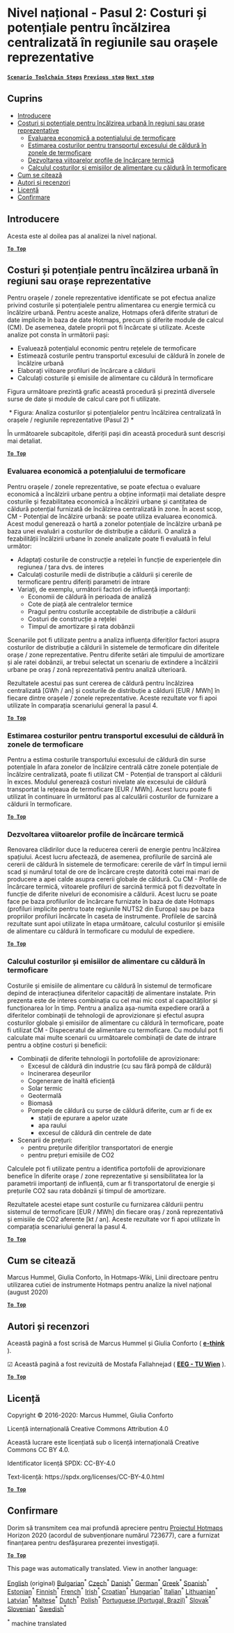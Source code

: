 <h1><a class="anchor" id="national-level---step-2--costs-and-potentials-for-district-heating-in-representative-regions-or-cities" href="#national-level---step-2--costs-and-potentials-for-district-heating-in-representative-regions-or-cities"><i class="fa fa-link"></i></a>Nivel național - Pasul 2: Costuri și potențiale pentru încălzirea centralizată în regiunile sau orașele reprezentative</h1><p> <a href="guide-national-level-comprehensive-assessment-eed#part-iii-analysis-of-the-economic-potential-for-efficiency-in-heating-and-cooling_different-steps"><strong><code>Scenario Toolchain Steps</code></strong></a> <a href="step-1-identification-of-different-representative-cases-for-district-heating"><strong><code>Previous step</code></strong></a> <a href="Step-3-Calculation-of-decentral-heat-supply"><strong><code>Next step</code></strong></a><br/></p><h2><a class="anchor" id="table-of-contents" href="#table-of-contents"><i class="fa fa-link"></i></a> Cuprins</h2><ul><li> <a href="#introduction">Introducere</a></li><li> <a href="#costs-and-potentials-for-district-heating-in-representative-regions-or-cities">Costuri și potențiale pentru încălzirea urbană în regiuni sau orașe reprezentative</a><ul><li> <a href="#costs-and-potentials-for-district-heating-in-representative-regions-or-cities_economic-assessment-of-the-potential-for-district-heating">Evaluarea economică a potențialului de termoficare</a></li><li> <a href="#costs-and-potentials-for-district-heating-in-representative-regions-or-cities_estimation-of-costs-for-the-transport-of-excess-heat-to-district-heating-areas">Estimarea costurilor pentru transportul excesului de căldură în zonele de termoficare</a></li><li> <a href="#costs-and-potentials-for-district-heating-in-representative-regions-or-cities_development-of-future-heat-load-profiles">Dezvoltarea viitoarelor profile de încărcare termică</a></li><li> <a href="#costs-and-potentials-for-district-heating-in-representative-regions-or-cities_calculation-of-costs-and-emissions-of-heat-supply-in-district-heating">Calculul costurilor și emisiilor de alimentare cu căldură în termoficare</a></li></ul></li><li> <a href="#how-to-cite">Cum se citează</a></li><li> <a href="#authors-and-reviewers">Autori și recenzori</a></li><li> <a href="#license">Licență</a></li><li> <a href="#acknowledgement">Confirmare</a></li></ul><h2><a class="anchor" id="introduction" href="#introduction"><i class="fa fa-link"></i></a> Introducere</h2><p> Acesta este al doilea pas al analizei la nivel național.</p><p><ins> <code><strong><a href="#table-of-contents">To Top</a></strong></code></ins></p><h2><a class="anchor" id="costs-and-potentials-for-district-heating-in-representative-regions-or-cities" href="#costs-and-potentials-for-district-heating-in-representative-regions-or-cities"><i class="fa fa-link"></i></a> Costuri și potențiale pentru încălzirea urbană în regiuni sau orașe reprezentative</h2><p> Pentru orașele / zonele reprezentative identificate se pot efectua analize privind costurile și potențialele pentru alimentarea cu energie termică cu încălzire urbană. Pentru aceste analize, Hotmaps oferă diferite straturi de date implicite în baza de date Hotmaps, precum și diferite module de calcul (CM). De asemenea, datele proprii pot fi încărcate și utilizate. Aceste analize pot consta în următorii pași:</p><ul><li> Evaluează potențialul economic pentru rețelele de termoficare</li><li> Estimează costurile pentru transportul excesului de căldură în zonele de încălzire urbană</li><li> Elaborați viitoare profiluri de încărcare a căldurii</li><li> Calculați costurile și emisiile de alimentare cu căldură în termoficare</li></ul><p> Figura următoare prezintă grafic această procedură și prezintă diversele surse de date și module de calcul care pot fi utilizate.</p><img alt="" src="../images/Hotmaps_ApproachNational_Step2.png"/> * Figura: Analiza costurilor și potențialelor pentru încălzirea centralizată în orașele / regiunile reprezentative (Pasul 2) *<p> În următoarele subcapitole, diferiții pași din această procedură sunt descriși mai detaliat.</p><p><ins> <code><strong><a href="#table-of-contents">To Top</a></strong></code></ins></p><h3><a class="anchor" id="economic-assessment-of-the-potential-for-district-heating" href="#economic-assessment-of-the-potential-for-district-heating"><i class="fa fa-link"></i></a> Evaluarea economică a potențialului de termoficare</h3><p> Pentru orașele / zonele reprezentative, se poate efectua o evaluare economică a încălzirii urbane pentru a obține informații mai detaliate despre costurile și fezabilitatea economică a încălzirii urbane și cantitatea de căldură potențial furnizată de încălzirea centralizată în zone. În acest scop, CM - Potențial de încălzire urbană: se poate utiliza evaluarea economică. Acest modul generează o hartă a zonelor potențiale de încălzire urbană pe baza unei evaluări a costurilor de distribuție a căldurii. O analiză a fezabilității încălzirii urbane în zonele analizate poate fi evaluată în felul următor:</p><ul><li> Adaptați costurile de construcție a rețelei în funcție de experiențele din regiunea / țara dvs. de interes</li><li> Calculați costurile medii de distribuție a căldurii și cererile de termoficare pentru diferiți parametri de intrare</li><li> Variați, de exemplu, următorii factori de influență importanți:<ul><li> Economii de căldură în perioada de analiză</li><li> Cote de piață ale centralelor termice</li><li> Pragul pentru costurile acceptabile de distribuție a căldurii</li><li> Costuri de construcție a rețelei</li><li> Timpul de amortizare și rata dobânzii</li></ul></li></ul><p> Scenariile pot fi utilizate pentru a analiza influența diferiților factori asupra costurilor de distribuție a căldurii în sistemele de termoficare din diferitele orașe / zone reprezentative. Pentru diferite setări ale timpului de amortizare și ale ratei dobânzii, ar trebui selectat un scenariu de extindere a încălzirii urbane pe oraș / zonă reprezentativă pentru analiză ulterioară.</p><p> Rezultatele acestui pas sunt cererea de căldură pentru încălzirea centralizată [GWh / an] și costurile de distribuție a căldurii [EUR / MWh] în fiecare dintre orașele / zonele reprezentative. Aceste rezultate vor fi apoi utilizate în comparația scenariului general la pasul 4.</p><p><ins> <code><strong><a href="#table-of-contents">To Top</a></strong></code></ins></p><h3><a class="anchor" id="estimation-of-costs-for-the-transport-of-excess-heat-to-district-heating-areas" href="#estimation-of-costs-for-the-transport-of-excess-heat-to-district-heating-areas"><i class="fa fa-link"></i></a> Estimarea costurilor pentru transportul excesului de căldură în zonele de termoficare</h3><p> Pentru a estima costurile transportului excesului de căldură din surse potențiale în afara zonelor de încălzire centrală către zonele potențiale de încălzire centralizată, poate fi utilizat CM - Potențial de transport al căldurii în exces. Modulul generează costuri nivelate ale excesului de căldură transportat la rețeaua de termoficare [EUR / MWh]. Acest lucru poate fi utilizat în continuare în următorul pas al calculării costurilor de furnizare a căldurii în termoficare.</p><p><ins> <code><strong><a href="#table-of-contents">To Top</a></strong></code></ins></p><h3><a class="anchor" id="development-of-future-heat-load-profiles" href="#development-of-future-heat-load-profiles"><i class="fa fa-link"></i></a> Dezvoltarea viitoarelor profile de încărcare termică</h3><p> Renovarea clădirilor duce la reducerea cererii de energie pentru încălzirea spațiului. Acest lucru afectează, de asemenea, profilurile de sarcină ale cererii de căldură în sistemele de termoficare: cererile de vârf în timpul iernii scad și numărul total de ore de încărcare crește datorită cotei mai mari de producere a apei calde asupra cererii globale de căldură. Cu CM - Profile de încărcare termică, viitoarele profiluri de sarcină termică pot fi dezvoltate în funcție de diferite niveluri de economisire a căldurii. Acest lucru se poate face pe baza profilurilor de încărcare furnizate în baza de date Hotmaps (profiluri implicite pentru toate regiunile NUTS2 din Europa) sau pe baza propriilor profiluri încărcate în caseta de instrumente. Profilele de sarcină rezultate sunt apoi utilizate în etapa următoare, calculul costurilor și emisiile de alimentare cu căldură în termoficare cu modulul de expediere.</p><p><ins> <code><strong><a href="#table-of-contents">To Top</a></strong></code></ins></p><h3><a class="anchor" id="calculation-of-costs-and-emissions-of-heat-supply-in-district-heating" href="#calculation-of-costs-and-emissions-of-heat-supply-in-district-heating"><i class="fa fa-link"></i></a> Calculul costurilor și emisiilor de alimentare cu căldură în termoficare</h3><p> Costurile și emisiile de alimentare cu căldură în sistemul de termoficare depind de interacțiunea diferitelor capacități de alimentare instalate. Prin prezenta este de interes combinația cu cel mai mic cost al capacităților și funcționarea lor în timp. Pentru a analiza așa-numita expediere orară a diferitelor combinații de tehnologii de aprovizionare și efectul asupra costurilor globale și emisiilor de alimentare cu căldură în termoficare, poate fi utilizat CM - Dispeceratul de alimentare cu termoficare. Cu modulul pot fi calculate mai multe scenarii cu următoarele combinații de date de intrare pentru a obține costuri și beneficii:</p><ul><li> Combinații de diferite tehnologii în portofoliile de aprovizionare:<ul><li> Excesul de căldură din industrie (cu sau fără pompă de căldură)</li><li> Incinerarea deșeurilor</li><li> Cogenerare de înaltă eficiență</li><li> Solar termic</li><li> Geotermală</li><li> Biomasă</li><li> Pompele de căldură cu surse de căldură diferite, cum ar fi de ex<ul><li> stații de epurare a apelor uzate</li><li> apa raului</li><li> excesul de căldură din centrele de date</li></ul></li></ul></li><li> Scenarii de prețuri:<ul><li> pentru prețurile diferiților transportatori de energie</li><li> pentru prețuri emisiile de CO2</li></ul></li></ul><p> Calculele pot fi utilizate pentru a identifica portofolii de aprovizionare benefice în diferite orașe / zone reprezentative și sensibilitatea lor la parametrii importanți de influență, cum ar fi transportatorul de energie și prețurile CO2 sau rata dobânzii și timpul de amortizare.</p><p> Rezultatele acestei etape sunt costurile cu furnizarea căldurii pentru sistemul de termoficare [EUR / MWh] din fiecare oraș / zonă reprezentativă și emisiile de CO2 aferente [kt / an]. Aceste rezultate vor fi apoi utilizate în comparația scenariului general la pasul 4.</p><p><ins> <code><strong><a href="#table-of-contents">To Top</a></strong></code></ins></p><h2><a class="anchor" id="how-to-cite" href="#how-to-cite"><i class="fa fa-link"></i></a> Cum se citează</h2><p> Marcus Hummel, Giulia Conforto, în Hotmaps-Wiki, Linii directoare pentru utilizarea cutiei de instrumente Hotmaps pentru analize la nivel național (august 2020)</p><p><ins> <code><strong><a href="#table-of-contents">To Top</a></strong></code></ins></p><h2><a class="anchor" id="authors-and-reviewers" href="#authors-and-reviewers"><i class="fa fa-link"></i></a> Autori și recenzori</h2><p> Această pagină a fost scrisă de Marcus Hummel și Giulia Conforto ( <strong><a href="https://e-think.ac.at">e-think</a></strong> ).</p><p> ☑ Această pagină a fost revizuită de Mostafa Fallahnejad ( <strong><a href="https://eeg.tuwien.ac.at/">EEG - TU Wien</a></strong> ).</p><p> <a href="#table-of-contents"><strong><code>To Top</code></strong></a></p><h2><a class="anchor" id="license" href="#license"><i class="fa fa-link"></i></a> Licență</h2><p> Copyright © 2016-2020: Marcus Hummel, Giulia Conforto</p><p> Licență internațională Creative Commons Attribution 4.0</p><p> Această lucrare este licențiată sub o licență internațională Creative Commons CC BY 4.0.</p><p> Identificator licență SPDX: CC-BY-4.0</p><p> Text-licență: https://spdx.org/licenses/CC-BY-4.0.html</p><p><ins> <code><strong><a href="#table-of-contents">To Top</a></strong></code></ins></p><h2><a class="anchor" id="acknowledgement" href="#acknowledgement"><i class="fa fa-link"></i></a> Confirmare</h2><p> Dorim să transmitem cea mai profundă apreciere pentru <a href="https://www.hotmaps-project.eu">Proiectul Hotmaps</a> Horizon 2020 (acordul de subvenționare numărul 723677), care a furnizat finanțarea pentru desfășurarea prezentei investigații.</p><p><ins> <code><strong><a href="#table-of-contents">To Top</a></strong></code></ins></p>
<!--- THIS IS A SUPER UNIQUE IDENTIFIER -->

This page was automatically translated. View in another language:

[English](../en/Step-2-Costs-and-potentials-for-district-heating-in-representative-regions-or-cities) (original) [Bulgarian](../bg/Step-2-Costs-and-potentials-for-district-heating-in-representative-regions-or-cities)<sup>\*</sup> [Czech](../cs/Step-2-Costs-and-potentials-for-district-heating-in-representative-regions-or-cities)<sup>\*</sup> [Danish](../da/Step-2-Costs-and-potentials-for-district-heating-in-representative-regions-or-cities)<sup>\*</sup> [German](../de/Step-2-Costs-and-potentials-for-district-heating-in-representative-regions-or-cities)<sup>\*</sup> [Greek](../el/Step-2-Costs-and-potentials-for-district-heating-in-representative-regions-or-cities)<sup>\*</sup> [Spanish](../es/Step-2-Costs-and-potentials-for-district-heating-in-representative-regions-or-cities)<sup>\*</sup> [Estonian](../et/Step-2-Costs-and-potentials-for-district-heating-in-representative-regions-or-cities)<sup>\*</sup> [Finnish](../fi/Step-2-Costs-and-potentials-for-district-heating-in-representative-regions-or-cities)<sup>\*</sup> [French](../fr/Step-2-Costs-and-potentials-for-district-heating-in-representative-regions-or-cities)<sup>\*</sup> [Irish](../ga/Step-2-Costs-and-potentials-for-district-heating-in-representative-regions-or-cities)<sup>\*</sup> [Croatian](../hr/Step-2-Costs-and-potentials-for-district-heating-in-representative-regions-or-cities)<sup>\*</sup> [Hungarian](../hu/Step-2-Costs-and-potentials-for-district-heating-in-representative-regions-or-cities)<sup>\*</sup> [Italian](../it/Step-2-Costs-and-potentials-for-district-heating-in-representative-regions-or-cities)<sup>\*</sup> [Lithuanian](../lt/Step-2-Costs-and-potentials-for-district-heating-in-representative-regions-or-cities)<sup>\*</sup> [Latvian](../lv/Step-2-Costs-and-potentials-for-district-heating-in-representative-regions-or-cities)<sup>\*</sup> [Maltese](../mt/Step-2-Costs-and-potentials-for-district-heating-in-representative-regions-or-cities)<sup>\*</sup> [Dutch](../nl/Step-2-Costs-and-potentials-for-district-heating-in-representative-regions-or-cities)<sup>\*</sup> [Polish](../pl/Step-2-Costs-and-potentials-for-district-heating-in-representative-regions-or-cities)<sup>\*</sup> [Portuguese (Portugal, Brazil)](../pt/Step-2-Costs-and-potentials-for-district-heating-in-representative-regions-or-cities)<sup>\*</sup>  [Slovak](../sk/Step-2-Costs-and-potentials-for-district-heating-in-representative-regions-or-cities)<sup>\*</sup> [Slovenian](../sl/Step-2-Costs-and-potentials-for-district-heating-in-representative-regions-or-cities)<sup>\*</sup> [Swedish](../sv/Step-2-Costs-and-potentials-for-district-heating-in-representative-regions-or-cities)<sup>\*</sup> 

<sup>\*</sup> machine translated
